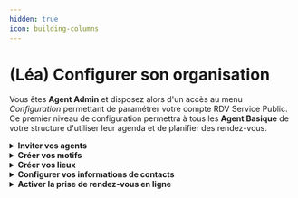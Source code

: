 ```yaml
---
hidden: true
icon: building-columns
---
```


# &#x20;(Léa) Configurer son organisation

Vous êtes **Agent Admin** et disposez alors d'un accès au menu _Configuration_ permettant de paramétrer votre compte RDV Service Public. Ce premier niveau de configuration permettra à tous les **Agent Basique** de votre structure d'utiliser leur agenda et de planifier des rendez-vous. &#x20;

<details>

<summary><strong>Inviter vos agents</strong>  </summary>

Pour inviter des agents à rejoindre votre organisation sur **RDV Service Public**, rendez-vous dans le menu _**Configuration**_, puis cliquez sur l’onglet _**Agents**_.

**Choix du niveau de permission**

Lors de l’invitation d’un agent, vous devez définir son niveau de permission. Trois niveaux sont disponibles :

*   **Basique** :\
    Ce niveau permet à l’agent de :

    * Gérer ses propres plages d’ouverture, indisponibilités et rendez-vous ;
    * Gérer les rendez-vous des agents appartenant au **même service**.

    L’agent **basique n’a pas accès au menu&#x20;**_**Configuration**_, et ne peut donc pas modifier les paramètres de l’organisation.



* **Administrateur** :\
  Ce niveau donne à l’agent des droits étendus :
  * Accès à l’agenda **de tous les agents** de l’organisation, quel que soit leur service ;
  * Possibilité de modifier les plages d’ouverture, les indisponibilités et les rendez-vous de tous les agents ;
  *   Accès au menu _**Configuration**_, lui permettant de :

      * Inviter d'autres agents.
      * Créer et modifier des motifs de rendez-vous ;
      * Ajouter des lieux de permanences;
      * Modifier les informations de l'organisation (nom, contact, etc.)


*   **Intervenant** :\
    Le statut **intervenant** fonctionne différemment des deux précédents :

    * Il **n’est pas lié à une adresse e-mail** ;
    * Sa création génère un **agenda autonome**, que vous pouvez nommer librement ;
    * Cet agenda est ensuite **géré par les autres agents** de l’organisation.

    Ce statut est idéal pour des **partenaires externes** effectuant des permanences ponctuelles dans votre structure. Bien qu’ils ne possèdent pas de compte **RDV Service Public**, les rendez-vous peuvent tout de même être pris sur cet agenda intervenant.



**Association à un ou plusieurs services**

Après avoir défini le niveau de droit et renseigné l’adresse e-mail de l’agent (sauf pour un intervenant), vous devez l’associer au(x) service(s) auquel(s) il est rattaché.

✅ Il est possible de rattacher un agent à **plusieurs services**.\
⚠️ Attention : **une fois cette étape validée, il ne sera plus possible de modifier les services associés à l’agent**.

Si un changement est nécessaire :

* Contactez l’**Administrateur de Territoire** de votre compte **RDV Service Public** ;
* Ou supprimez l’agent concerné, puis recommencez l’invitation avec les bons paramètres.

***

</details>

<details>

<summary><strong>Créer vos motifs</strong></summary>

Vous pouvez créer ou modifier des motifs depuis le menu _**configuration**_ puis _**motifs**_.&#x20;

Le motif est la raison du rendez-vous. Il permet de catégoriser les prises de rendez-vous, d’informer l’agent sur le contenu attendu et d’affiner les options (présentiel, téléphone, visio, option de prise de rendez-vous en ligne).&#x20;

Vous trouverez des options de configurations organisées sous 3 onglet :&#x20;

&#x20;                                           ![](../../.gitbook/assets/RDVSP.gif)

***

**Information générale**&#x20;

Un motif est avant tout un objet de rendez-vous qui se configure par un nom, une durée par défaut, un type et un service associé.&#x20;

Une fois configurés, tous vos motifs seront alors accessibles aux agents des services associés. Les agents pourront créer des plages de disponibilités avec des motifs configurés et ainsi faciliter la recherche de créneaux dans votre organisation. Ils pourront également planifier des rendez-vous.&#x20;

Si vous souhaitez proposer plusieurs modalités de rendez-vous (sur place, par téléphone, par visioconférence ou à domicile) ou plusieurs durée par défaut (30 minutes ou 60 minutes) pour un même motif, il sera nécessaire de dupliquer et créer plusieurs motifs.&#x20;

***

**Réservation en ligne**&#x20;

Un motif peut-être ouvert ou non à la prise de rendez-vous en ligne. Vous pouvez sélectionner cette option depuis l'onglet _**réservation en ligne**_ de l'écran de configuration des motifs.&#x20;

Vous devez cocher la case _ouvert aux usagers_. Elle viendra activer une pastille _en ligne_ pour chaque motif.&#x20;

Dès lors que vous ouvrez la prise de rendez-vous en ligne pour un motif, vous accéderez à des options de configurations supplémentaires liées au **délais minimum et maximum de réservation**. En configurant ces options, vous pouvez limiter la visibilités des disponibilités des plages de disponibilités des agents dans le parcours de prise de rendez-vous en ligne.

Aussi, vous pouvez offrir la possibilité à vos usagers de **modifier leur créneau de rendez-vous en autonomie**. Un bouton déplacer le RDV s'affichera depuis leur récapitulatif de rendez-vous accessible depuis les notifications email et SMS :&#x20;

***

**Instruction et notification**

Vous pouvez personnaliser des instructions de rendez-vous motif par motif. Vous pouvez personnaliser ces instructions depuis l'onglet _**notification et instruction.**_&#x20;

Ces informations apparaîtront ainsi dans les récapitulatif de rendez-vous accessible depuis les notifications **email** ou **SMS.**&#x20;

</details>

<details>

<summary><strong>Créer vos lieux</strong> </summary>

Vous pouvez créer **autant de lieux que nécessaire** pour votre organisation.\
Cette fonctionnalité vous permet d’ajouter des lieux **supplémentaires**, en plus du **lieu principal** déjà défini lors de la création de votre compte.&#x20;

Cela est particulièrement utile si :

* Vos agents sont en **itinérance** ;
* Vous disposez de **plusieurs points d’accueil** pour les usagers.

Une fois les lieux créés, les agents pourront **associer leurs plages d’ouverture** aux différents lieux configurés.

</details>

<details>

<summary><strong>Configurer vos informations de contacts</strong></summary>

Vous pouvez personnaliser les informations de contacts de votre administration depuis le menu _**configuration**_ puis _**informations de contacts.**_&#x20;

Cette fonctionnalité répond à un besoin usager. Celui de pouvoir facilement contacter son administration en cas de besoin (difficultés à annuler son rendez-vous en autonomie, besoin d'informations complémentaires au rendez-vous, demande de modification de rendez-vous etc ...).&#x20;

Ces informations apparaîtront ainsi dans les récapitulatif de rendez-vous accessible depuis les notifications **email** ou **SMS** :&#x20;

&#x20;                                              ![](<../../.gitbook/assets/RDVSP (9).gif>)

</details>

<details>

<summary><strong>Activer la prise de rendez-vous en ligne</strong> </summary>

Pour permettre la **prise de rendez-vous en ligne**, deux conditions doivent être remplies :

1. Avoir créé un ou plusieurs **motifs de rendez-vous en ligne** ;
2. **Associer ces motifs** à des **plages d’ouverture**.

Une fois ces conditions remplies, rendez-vous dans le **menu&#x20;**_**Configuration**_, onglet _**Réservation en ligne**._\
Vous y trouverez un **lien URL unique** : c’est par ce lien que les usagers pourront prendre rendez-vous avec votre organisation.

👉 Vous pouvez diffuser cet URL sur :

* Votre **site internet** ;
* Vos communications par **e-mail** ;
* Tout autre support destiné à informer les usagers.











* Commune avec <mark style="color:purple;">**France Titres**</mark>





* Conseillers Numériques avec la <mark style="color:purple;">**Cartographie Nationale des lieux d'inclusion numérique**</mark>



</details>



